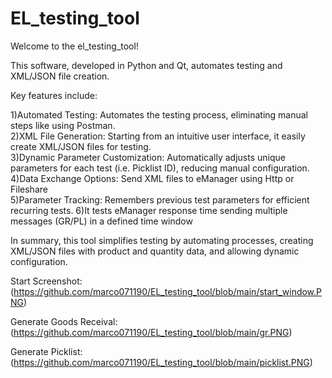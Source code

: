 # EL_testing_tool
Welcome to the el_testing_tool!

This software, developed in Python and Qt, automates testing and XML/JSON file creation.

Key features include:

1)Automated Testing: Automates the testing process, eliminating manual steps like using Postman. \
2)XML File Generation: Starting from an intuitive user interface, it easily create XML/JSON files for testing. \
3)Dynamic Parameter Customization: Automatically adjusts unique parameters for each test (i.e. Picklist ID), reducing manual configuration. \
4)Data Exchange Options: Send XML files to eManager using Http or Fileshare\
5)Parameter Tracking: Remembers previous test parameters for efficient recurring tests. 
6)It tests eManager response time sending multiple messages (GR/PL) in a defined time window

In summary, this tool simplifies testing by automating processes, creating XML/JSON files with product and quantity data, and allowing dynamic configuration.

Start Screenshot: (https://github.com/marco071190/EL_testing_tool/blob/main/start_window.PNG)

Generate Goods Receival: (https://github.com/marco071190/EL_testing_tool/blob/main/gr.PNG)

Generate Picklist: (https://github.com/marco071190/EL_testing_tool/blob/main/picklist.PNG)



